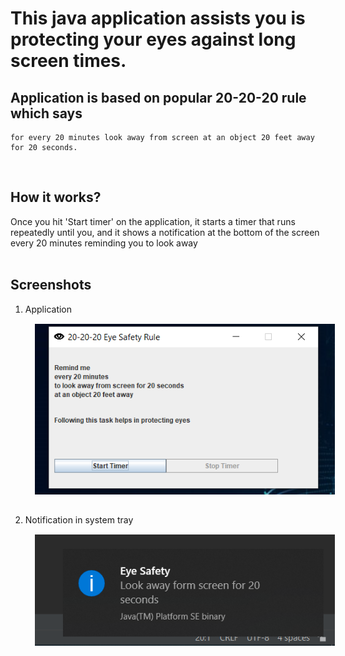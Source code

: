 # This java application assists you is protecting your eyes against long screen times.
## Application is based on popular 20-20-20 rule which says
    for every 20 minutes look away from screen at an object 20 feet away for 20 seconds.
<br>

## How it works?
Once you hit 'Start timer' on the application, it starts a timer that runs repeatedly until you, and it shows a notification at the bottom of the screen every 20 minutes reminding you to look away<br><br>


## Screenshots
1. Application <br>
    <img src="https://github.com/sncvikas/Timer_for_eye_safety/blob/master/start_timer.PNG"
     alt="start timer application"
     style="float: center; margin: 15px;" />


2. Notification in system tray <br>
   <img src="https://github.com/sncvikas/Timer_for_eye_safety/blob/master/notification.PNG"
     alt="Notification"
     style="float: center; margin: 15px;" />
